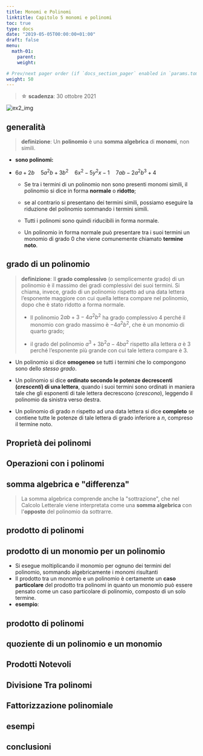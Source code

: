 ```yaml
---
title: Monomi e Polinomi
linktitle: Capitolo 5 monomi e polinomi
toc: true
type: docs
date: "2019-05-05T00:00:00+01:00"
draft: false
menu:
  math-01:
    parent: 
    weight: 

# Prev/next pager order (if `docs_section_pager` enabled in `params.toml`)
weight: 50
---
```


> ☆ **scadenza**: 30 ottobre 2021

![ex2_img](../ex2_img.png)

## generalità

> **definizione**: Un **polinomio** è una **somma algebrica** di **monomi**, non simili.

- **sono polinomi:**

- $6a + 2b \quad 5a^2b + 3b^2 \quad 6x^2 - 5y^2x - 1 \quad 7ab - 2a^2b^3 + 4$

  - Se tra i termini di un polinomio non sono presenti monomi simili, il polinomio si dice in forma **normale** o **ridotto**;

  - se al contrario si presentano dei termini simili, possiamo eseguire la riduzione del polinomio sommando i termini simili.

  - Tutti i polinomi sono quindi riducibili in forma normale.

  - Un polinomio in forma normale può presentare tra i suoi termini un monomio di grado $0$ che viene comunemente chiamato **termine noto**.

## grado di un polinomio

> **definizione**: Il **grado complessivo** (o semplicemente grado) di un polinomio è il massimo dei gradi complessivi dei suoi termini. Si chiama, invece, grado di un polinomio rispetto ad una data lettera l’esponente maggiore con cui quella lettera compare nel polinomio, dopo che è stato ridotto a forma normale.
>
>- Il polinomio $2ab + 3 - 4a^2b^2$ ha grado complessivo $4$ perché il monomio con grado massimo è $- 4a^2b^2$, che è un monomio di quarto grado;
>
>- il grado del polinomio $a^3 + 3b^2a - 4ba^2$ rispetto alla lettera $a$ è $3$ perché l’esponente più grande con cui tale lettera compare è $3$.

- Un polinomio si dice **omogeneo** se tutti i termini che lo compongono sono dello *stesso grado*.

- Un polinomio si dice **ordinato secondo le potenze decrescenti (*crescenti*) di una lettera**, quando i suoi termini sono ordinati in maniera tale che gli esponenti di tale lettera decrescono (*crescono*), leggendo il polinomio da sinistra verso destra.

- Un polinomio di grado $n$ rispetto ad una data lettera si dice **completo** se contiene tutte le potenze di tale lettera di grado inferiore a $n$, compreso il termine noto.

## Proprietà dei polinomi

## Operazioni con i polinomi

## somma algebrica e "differenza"

> La somma algebrica comprende anche la "sottrazione", che nel Calcolo Letterale viene interpretata come una **somma algebrica** con l'**opposto** del polinomio da sottrarre.

## prodotto di polinomi

## prodotto di un monomio per un polinomio

- Si esegue moltiplicando il monomio per ognuno dei termini del polinomio, sommando algebricamente i monomi risultanti
- Il prodotto tra un monomio e un polinomio è certamente un **caso particolare** del prodotto tra polinomi in quanto un monomio può essere pensato come un caso particolare di polinomio, composto di un solo termine.
- **esempio**:

## prodotto di polinomi

## quoziente di un polinomio e un monomio

## Prodotti Notevoli

## Divisione Tra polinomi

## Fattorizzazione polinomiale

## esempi

## conclusioni
